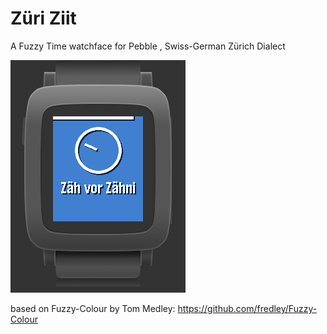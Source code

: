 # Züri Ziit
A Fuzzy Time watchface for Pebble , Swiss-German Zürich Dialect

![Screenshot](zueriziit.png)


based on Fuzzy-Colour by Tom Medley: https://github.com/fredley/Fuzzy-Colour
